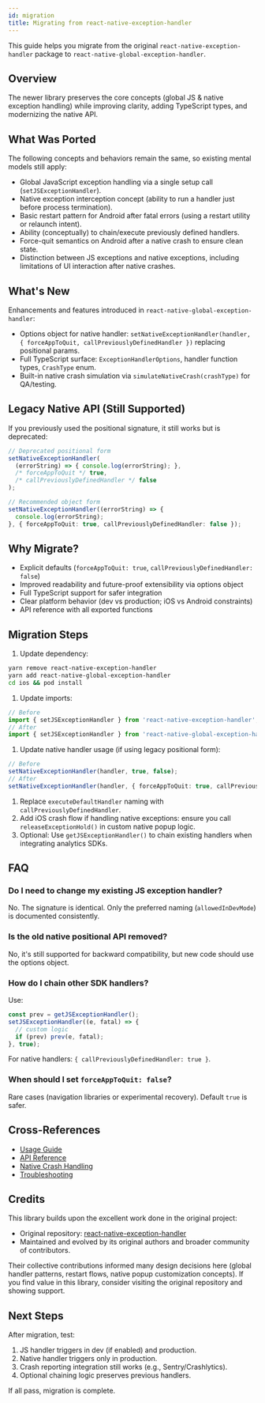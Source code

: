 ```yaml
---
id: migration
title: Migrating from react-native-exception-handler
---
```


This guide helps you migrate from the original `react-native-exception-handler` package to `react-native-global-exception-handler`.

## Overview

The newer library preserves the core concepts (global JS & native exception handling) while improving clarity, adding TypeScript types, and modernizing the native API.

## What Was Ported

The following concepts and behaviors remain the same, so existing mental models still apply:

- Global JavaScript exception handling via a single setup call (`setJSExceptionHandler`).
- Native exception interception concept (ability to run a handler just before process termination).
- Basic restart pattern for Android after fatal errors (using a restart utility or relaunch intent).
- Ability (conceptually) to chain/execute previously defined handlers.
- Force-quit semantics on Android after a native crash to ensure clean state.
- Distinction between JS exceptions and native exceptions, including limitations of UI interaction after native crashes.

## What's New

Enhancements and features introduced in `react-native-global-exception-handler`:

- Options object for native handler: `setNativeExceptionHandler(handler, { forceAppToQuit, callPreviouslyDefinedHandler })` replacing positional params.
- Full TypeScript surface: `ExceptionHandlerOptions`, handler function types, `CrashType` enum.
- Built-in native crash simulation via `simulateNativeCrash(crashType)` for QA/testing.

## Legacy Native API (Still Supported)

If you previously used the positional signature, it still works but is deprecated:

```ts
// Deprecated positional form
setNativeExceptionHandler(
  (errorString) => { console.log(errorString); },
  /* forceAppToQuit */ true,
  /* callPreviouslyDefinedHandler */ false
);

// Recommended object form
setNativeExceptionHandler((errorString) => {
  console.log(errorString);
}, { forceAppToQuit: true, callPreviouslyDefinedHandler: false });
```

## Why Migrate?

- Explicit defaults (`forceAppToQuit: true`, `callPreviouslyDefinedHandler: false`)
- Improved readability and future-proof extensibility via options object
- Full TypeScript support for safer integration
- Clear platform behavior (dev vs production; iOS vs Android constraints)
- API reference with all exported functions

## Migration Steps

1. Update dependency:

```bash
yarn remove react-native-exception-handler
yarn add react-native-global-exception-handler
cd ios && pod install
```

1. Update imports:

```ts
// Before
import { setJSExceptionHandler } from 'react-native-exception-handler';
// After
import { setJSExceptionHandler } from 'react-native-global-exception-handler';
```

1. Update native handler usage (if using legacy positional form):

```ts
// Before
setNativeExceptionHandler(handler, true, false);
// After
setNativeExceptionHandler(handler, { forceAppToQuit: true, callPreviouslyDefinedHandler: false });
```

1. Replace `executeDefaultHandler` naming with `callPreviouslyDefinedHandler`.
1. Add iOS crash flow if handling native exceptions: ensure you call `releaseExceptionHold()` in custom native popup logic.
1. Optional: Use `getJSExceptionHandler()` to chain existing handlers when integrating analytics SDKs.

## FAQ

### Do I need to change my existing JS exception handler?

No. The signature is identical. Only the preferred naming (`allowedInDevMode`) is documented consistently.

### Is the old native positional API removed?

No, it's still supported for backward compatibility, but new code should use the options object.

### How do I chain other SDK handlers?

Use:

```ts
const prev = getJSExceptionHandler();
setJSExceptionHandler((e, fatal) => {
  // custom logic
  if (prev) prev(e, fatal);
}, true);
```

For native handlers: `{ callPreviouslyDefinedHandler: true }`.

### When should I set `forceAppToQuit: false`?

Rare cases (navigation libraries or experimental recovery). Default `true` is safer.

## Cross-References

- [Usage Guide](../usage/usage.md)
- [API Reference](../api)
- [Native Crash Handling](../usage/native-crash-handling)
- [Troubleshooting](../troubleshooting)

## Credits

This library builds upon the excellent work done in the original project:

- Original repository: [react-native-exception-handler](https://github.com/a7ul/react-native-exception-handler)
- Maintained and evolved by its original authors and broader community of contributors.

Their collective contributions informed many design decisions here (global handler patterns, restart flows, native popup customization concepts). If you find value in this library, consider visiting the original repository and showing support.

## Next Steps

After migration, test:

1. JS handler triggers in dev (if enabled) and production.
2. Native handler triggers only in production.
3. Crash reporting integration still works (e.g., Sentry/Crashlytics).
4. Optional chaining logic preserves previous handlers.

If all pass, migration is complete.
